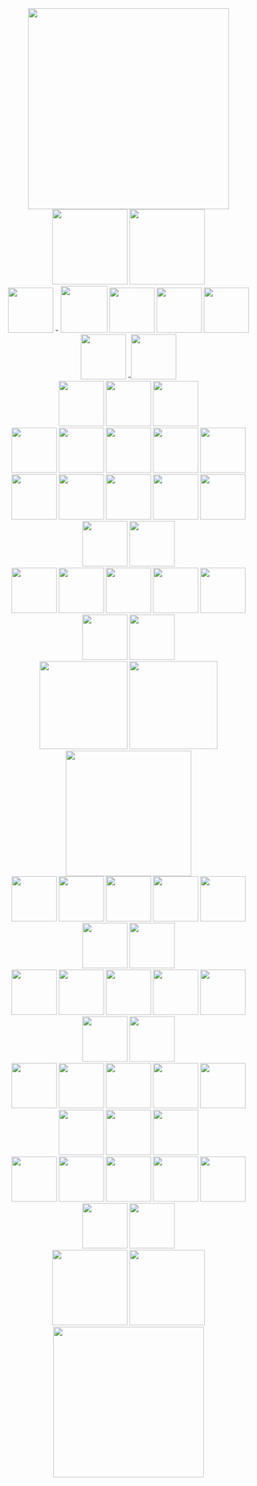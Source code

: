 <div id="header" align="center">
  <img src="https://i.postimg.cc/9QMMk8zD/F1-B49-DC9-D4-F8-4193-8480-72-AB41145432.gif" width="400"/>
</div>
  <div id="header" align="center">
 

  
  <img src="https://64.media.tumblr.com/02aafb8de5336865a1c6627c78eb3795/72e2590fb9e2f26c-37/s250x400/c49ae6229e7e68680543723f1b1fc1fca0e79ebc.gifv" width="150" width="150"/>
  <img src="https://64.media.tumblr.com/5818a12cbc6ac2edd6bc5b7ca83a9d50/72e2590fb9e2f26c-ef/s250x400/ac7997e21da832e7f1e139b03e204a39a35347e1.jpg" width="150"/>
<div id="header" align="center">
<img src="https://files.catbox.moe/u2ws4o.png" width=90"/>
-
<img src="https://s7rwbb3r1.neocities.org/Untitled3_20240821221545.png" width="93"/>
<img src="https://s7rwbb3r1.neocities.org/Untitled4_20240527170803.png" width="90"/>
  <img src="https://64.media.tumblr.com/61e84d9173dbfef4803d9e8cb1dbc082/d32a84565059b903-f5/s250x400/47baf3cc706167ed962011fc4af68a9d5cb50a51.gifv" width="90"/>
<img src="https://s7rwbb3r1.neocities.org/40_by_seweraat-dcm9lt8.png" width="90"/>
<img src="https://s7rwbb3r1.neocities.org/Untitled4_20240528174928.png" width="90"/>
-<img src="https://s7rwbb3r1.neocities.org/Untitled3_20240821222407.png" width="90"/>
<div id="header" align="center">
  <img src="https://heroin-bob.github.io/SpaceHeyLayoutEditor/images/stamps/STAMP%20(1117).gif" width="90"/>
<img src="https://64.media.tumblr.com/a264c5f2fd19ce4e078e20b2797c7249/f0498cf23374e067-50/s250x400/b0245c978adf25bb61ba778771e5b347bc9f3a1f.gifv" width="90"/>
<img src="https://heroin-bob.github.io/SpaceHeyLayoutEditor/images/stamps/STAMP%20(1076).gif" width="90"/>
<div id="header" align="center">
<img src="https://heroin-bob.github.io/SpaceHeyLayoutEditor/images/stamps/STAMP%20(3255).gif" width="90"/>
  <img src="https://heroin-bob.github.io/SpaceHeyLayoutEditor/images/stamps/STAMP%20(3503).png" width="90"/>
<img src="https://heroin-bob.github.io/SpaceHeyLayoutEditor/images/stamps/STAMP%20(339).png" width="90"/>
<img src="https://heroin-bob.github.io/SpaceHeyLayoutEditor/images/stamps/STAMP%20(3589).png" width="90"/>
<img src="https://heroin-bob.github.io/SpaceHeyLayoutEditor/images/stamps/STAMP%20(3610).gif" width="90"/>
<div id="header" align="center">
<img src="https://heroin-bob.github.io/SpaceHeyLayoutEditor/images/stamps/STAMP%20(1125).gif" width="90"/>
<img src="https://heroin-bob.github.io/SpaceHeyLayoutEditor/images/stamps/STAMP%20(3918).gif" width="90"/>
<img src="https://raining-starss.neocities.org/23523534%20(4).png" width="90"/>
<img src="https://heroin-bob.github.io/SpaceHeyLayoutEditor/images/stamps/STAMP%20(429).png" width="90"/>
<img src="https://heroin-bob.github.io/SpaceHeyLayoutEditor/images/stamps/STAMP%20(416).png" width="90"/>
<img src="https://i.ibb.co/34pbnmy/d4lmykn-bd57b462-6f08-479c-a643-d932a17c2e94.gif" width="90"/>
<img src="https://heroin-bob.github.io/SpaceHeyLayoutEditor/images/stamps/STAMP%20(1165).gif" width="90"/>
<div id="header" align="center">
  <img src="https://64.media.tumblr.com/1e041ba8a6a7ce0f3a65ab5d039f64d8/59840e6362bc73df-d0/s100x200/fe07cb413b6e5b5fa56e6d4914bf3151e877cbd2.gifv" width="90"/>
  <img src="https://64.media.tumblr.com/a581693b9d613c57a3e5742371134028/59840e6362bc73df-02/s100x200/69cd71791ffefe6c0864c90f6743cee2b7e30040.gifv" width="90"/>
  <img src="https://64.media.tumblr.com/664e91af4904f70bac49a2859c92ae03/59840e6362bc73df-c5/s100x200/63c396b954cee1e15d6069ecee0dea417f80018a.png" width="90"/>
  <img src="https://64.media.tumblr.com/b38e3dd53b868d6cca380f1028c907a2/59840e6362bc73df-ac/s100x200/bf8a2e760e666ca8b0566e789ae64c03810025e8.png" width="90"/>
  <img src="https://64.media.tumblr.com/8cf6438e50bd6a2c7e3fa361f92832f9/59840e6362bc73df-de/s100x200/529a470ca6093b387c20e5bf5ec5800c707fa2f1.gifv" width="90"/>
  <img src="https://64.media.tumblr.com/dc54caea417db83f65b8677a0eab2917/59840e6362bc73df-21/s100x200/068464a5cdb058c4c5859650dc30ad91576c265c.png" width="90"/>
  <img src="https://64.media.tumblr.com/e2cc877f98081e498720484f63267d6b/59840e6362bc73df-e3/s100x200/a32e02a1d5ad460db3f870a69d8107b5f4bba8a1.gifv" width="90"/>
<div id="header" align="center">
<img src="https://i.ibb.co/FDdr2VZ/ilovemusic.png" width="175"/>
  <img src="https://images-wixmp-ed30a86b8c4ca887773594c2.wixmp.com/f/2786354a-12a6-405e-a9b4-2b2679eb374e/d3hhxmn-cb014f66-930f-46f4-919a-e4147521f92f.png/v1/fill/w_100,h_20,q_80,strp/lil_badge___hotdog_by_pokeartkid_d3hhxmn-fullview.jpg?token=eyJ0eXAiOiJKV1QiLCJhbGciOiJIUzI1NiJ9.eyJzdWIiOiJ1cm46YXBwOjdlMGQxODg5ODIyNjQzNzNhNWYwZDQxNWVhMGQyNmUwIiwiaXNzIjoidXJuOmFwcDo3ZTBkMTg4OTgyMjY0MzczYTVmMGQ0MTVlYTBkMjZlMCIsIm9iaiI6W1t7ImhlaWdodCI6Ijw9MjAiLCJwYXRoIjoiXC9mXC8yNzg2MzU0YS0xMmE2LTQwNWUtYTliNC0yYjI2NzllYjM3NGVcL2QzaGh4bW4tY2IwMTRmNjYtOTMwZi00NmY0LTkxOWEtZTQxNDc1MjFmOTJmLnBuZyIsIndpZHRoIjoiPD0xMDAifV1dLCJhdWQiOlsidXJuOnNlcnZpY2U6aW1hZ2Uub3BlcmF0aW9ucyJdfQ.efeD0QynL_GUu9w8jyi5con7p0tHn3sIkIE7BOri8Lk" width="175"/>
<div id="header" align="center">
<img src="https://camo.githubusercontent.com/bcb04681294d17df19026d606254903e8453e666476a272beb15d2806f313719/68747470733a2f2f6d656469612e74656e6f722e636f6d2f4b325171477a526659476741414141312f626c696e6b6965732d626c696e6b69652e77656270" width="250"/>
  <div id="header" align="center">
    <img src="https://64.media.tumblr.com/9bd10d5eea844f81d929016bc16fa6c1/59840e6362bc73df-98/s100x200/dfec5b1aec28802aeebacecd11782f7493284dc1.gifv" width="90"/>
    <img src="https://64.media.tumblr.com/3af5879ef93e50c553c8fb0879278b10/59840e6362bc73df-c3/s100x200/af1c65473766790c3490badb10aa7fd9645a0f73.gifv" width="90"/>
    <img src="https://64.media.tumblr.com/c36c282445cdc6151e4a0705fbd012bc/59840e6362bc73df-81/s100x200/c299b8cdca360bfa108a356f2e9b8f062727e378.png" width="90"/>
    <img src="https://64.media.tumblr.com/f7061477e454544ded2ada2de9e24683/59840e6362bc73df-43/s100x200/c1d3d61c05c314932622a8ccb629935f6de0fa3a.gifv" width="90"/>
    <img src="https://64.media.tumblr.com/423059b7eaaad24d6b824f3371bd744f/59840e6362bc73df-47/s100x200/ada3e75b2a8dc42e85b57f4297519e4243328f40.png" width="90"/>
    <img src="https://64.media.tumblr.com/90821a1a086a0f69f46031f055b9dd94/59840e6362bc73df-5d/s100x200/829c51a337b555774a8ed0ef4c56c54fca08d02a.png" width="90"/>
    <img src="https://64.media.tumblr.com/c1bd1f460c677708fd3ed0e635a2eebb/59840e6362bc73df-b5/s100x200/938bd23b1b678f6060aa7abd93cea2826a91f445.png" width="90"/>
  <div id="header" align="center">
  <img src="https://64.media.tumblr.com/120c22edc95bb1d55297975ce797f25c/21e7d7f7fe34eb58-41/s100x200/5c8005d7dd413baf68f2ace8065a8163f2b82afb.gifv" width="90"/>
  <img src="https://i.ibb.co/JCLc26W/thefrontbottomstalonofthehawk.png" width="90"/>
  <img src="https://64.media.tumblr.com/c50bdf29db30a11b145ffa82f191ed31/3c74d06b377fdc9b-b2/s250x250_c1/275a1a2dedec62bb9c279192c34cebadf7f33c61.pnj" width="90"/>
    <img src="https://heroin-bob.github.io/SpaceHeyLayoutEditor/images/stamps/STAMP%20(127).gif" width="90"/>
  <img src="https://external-media.spacehey.net/media/sm3j6pUsCQKiqcGfgYBXaMAPZg4rXl93Odm-9AsJhpDw=/https://i.ibb.co/tpMh97t/b1.png" width="90"/>
  <img src="https://gligar.neocities.org/danger.jpg" width="90"/>
  <img src="https://64.media.tumblr.com/c7e11d805b3dd320c75f906fc5346429/4ba440d41445f2f4-f5/s100x200/bec742a34fc00f1a9bdcd22b614f2e2cdb13fc94.pnj" width="90"/>
  <div id="header" align="center">
  <img src="https://heroin-bob.github.io/SpaceHeyLayoutEditor/images/stamps/STAMP%20(220).gif" width="90"/>
<img src="https://zombiebrainz.neocities.org/Horn.png" width="90"/>
<img src="https://heroin-bob.github.io/SpaceHeyLayoutEditor/images/stamps/STAMP%20(513).png" width="90"/>
<img src="https://heroin-bob.github.io/SpaceHeyLayoutEditor/images/stamps/STAMP%20(4971).png" width="90"/>
  <img src="https://heroin-bob.github.io/SpaceHeyLayoutEditor/images/stamps/STAMP%20(2175).gif" width="90"/>
<div id="header" align="center">
<img src="https://heroin-bob.github.io/SpaceHeyLayoutEditor/images/stamps/STAMP%20(430).png" width="90"/>
<img src="https://heroin-bob.github.io/SpaceHeyLayoutEditor/images/stamps/STAMP%20(4340).gif" width="90"/>
<img src="https://heroin-bob.github.io/SpaceHeyLayoutEditor/images/stamps/STAMP%20(5318).png" width="90"/>
<div id="header" align="center">
<img src="https://heroin-bob.github.io/SpaceHeyLayoutEditor/images/stamps/STAMP%20(525).png" width="90"/>
<img src="https://heroin-bob.github.io/SpaceHeyLayoutEditor/images/stamps/STAMP%20(2194).gif" width="90"/>
<img src="https://heroin-bob.github.io/SpaceHeyLayoutEditor/images/stamps/STAMP%20(3163).gif" width="90"/>
<img src="https://heroin-bob.github.io/SpaceHeyLayoutEditor/images/stamps/STAMP%20(1493).gif" width="90"/>
<img src="https://heroin-bob.github.io/SpaceHeyLayoutEditor/images/stamps/STAMP%20(4342).gif" width="90"/>
<img src="https://heroin-bob.github.io/SpaceHeyLayoutEditor/images/stamps/STAMP%20(1852).gif" width="90"/>
<img src="https://heroin-bob.github.io/SpaceHeyLayoutEditor/images/stamps/STAMP%20(542).png" width="90"/>
<div id="header" align="center">
<img src="https://64.media.tumblr.com/b4f95e537da039b381c214509e4c7b93/tumblr_pdbh6vX5xh1wjgmklo1_250.gif" width="150"/>
<img src="https://external-media.spacehey.net/media/sp1BrRWRaQ8ZeKZJp_YvA8UhE3tksFNwWWIxa_JrOOSo=/https://media.everskies.com/QKAIft3yVA_rRceyVKxQ.gif" width="150"/>
<div id="header" align="center">
<img src="https://pa1.aminoapps.com/7477/4d6441e14ab5a812efcd9f2306af2669448588f2r1-320-320_hq.gif" width="300"/>
